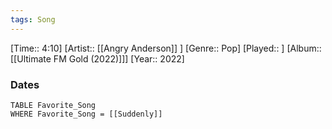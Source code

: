 ```yaml
---
tags: Song  
---
```

[Time:: 4:10]
[Artist:: [[Angry Anderson]] ]
[Genre:: Pop]
[Played:: ]
[Album:: [[Ultimate FM Gold (2022)]]]
[Year:: 2022]
### Dates
````dataview
TABLE Favorite_Song
WHERE Favorite_Song = [[Suddenly]]
````